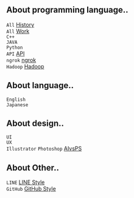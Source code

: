 <h2>About programming language..</h1>

`All`
<a href="https://hackmd.io/@greta/ByVDgXhsS">History</a>
<br>
`All`
<a href="https://hackmd.io/@greta/ByVDgXhsS](https://www.yourator.co/articles/283#mobile">Work</a>
<br>
`C++`
<br>
`JAVA`
<br>
`Python`
<br>
`API`
<a href="https://www.da-vinci.com.tw/tw/blog/api#nav-item-3">API</a>
<br>
`ngrok`
<a href="https://ithelp.ithome.com.tw/articles/10197345">ngrok</a>
<br>
`Hadoop`
<a href="https://www.tableau.com/zh-tw/learn/articles/big-data-hadoop-explained">Hadoop</a>

<h2>About language..</h1>

`English`
<br>
`Japanese`


<h2>About design..</h1>

`UI`
<br>
`UX`
<br>
`Illustrator`
`Photoshop`
<a href="https://winnovation.com.tw/winnovation/index.php?page=product_shop3&p_id=136254">AIvsPS</a>
<br>

<h2>About Other..</h1>

`LINE`
<a href="https://kkplay3c.net/line-font/">LINE Style</a>
<br>
`GitHub`
<a href="https://docs.github.com/zh/get-started/writing-on-github/getting-started-with-writing-and-formatting-on-github/basic-writing-and-formatting-syntax">GitHub Style</a>
